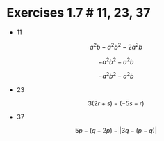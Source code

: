 # Exercises 1.7 # 11, 23, 37

* 11

$$a^2b - a^2b^2 - 2a^2b$$

$$ - a^2b^2 - a^2b$$

$$ - a^2b^2 - a^2b$$

* 23

$$3(2r + s) - (-5s -r)$$

* 37

$$5p - (q - 2p) - |3q - (p-q)|$$


